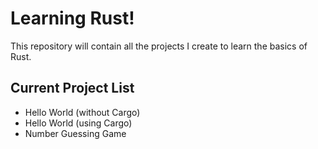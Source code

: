 # Learning Rust!
This repository will contain all the projects I create to learn the basics of Rust.

## Current Project List
- Hello World (without Cargo)
- Hello World (using Cargo)
- Number Guessing Game
